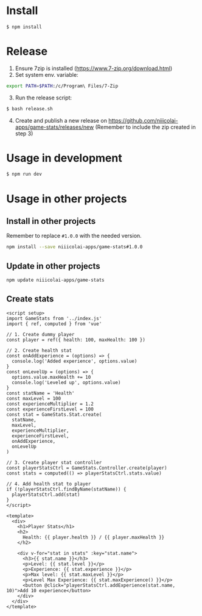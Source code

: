 # Install

```bash
$ npm install
```

# Release
1. Ensure 7zip is installed (https://www.7-zip.org/download.html)
2. Set system env. variable: 
```bash
export PATH=$PATH:/c/Program\ Files/7-Zip
```
3. Run the release script:
```bash
$ bash release.sh
```
4. Create and publish a new release on https://github.com/niiicolai-apps/game-stats/releases/new (Remember to include the zip created in step 3)

# Usage in development

```bash
$ npm run dev
```

# Usage in other projects

## Install in other projects
Remember to replace `#1.0.0` with the needed version.
```bash
npm install --save niiicolai-apps/game-stats#1.0.0
```

## Update in other projects
```bash
npm update niiicolai-apps/game-stats
```

## Create stats

```vue
<script setup>
import GameStats from '../index.js'
import { ref, computed } from 'vue'

// 1. Create dummy player
const player = ref({ health: 100, maxHealth: 100 })

// 2. Create health stat
const onAddExperience = (options) => {
  console.log('Added experience', options.value)
}
const onLevelUp = (options) => {
  options.value.maxHealth += 10
  console.log('Leveled up', options.value)
}
const statName = 'Health'
const maxLevel = 100
const experienceMultiplier = 1.2
const experienceFirstLevel = 100
const stat = GameStats.Stat.create(
  statName,
  maxLevel,
  experienceMultiplier,
  experienceFirstLevel,
  onAddExperience,
  onLevelUp
)

// 3. Create player stat controller
const playerStatsCtrl = GameStats.Controller.create(player)
const stats = computed(() => playerStatsCtrl.stats.value)

// 4. Add health stat to player
if (!playerStatsCtrl.findByName(statName)) {
  playerStatsCtrl.add(stat)
}
</script>

<template>
  <div>
    <h1>Player Stats</h1>
    <h2>
      Health: {{ player.health }} / {{ player.maxHealth }}
    </h2>

    <div v-for="stat in stats" :key="stat.name">
      <h3>{{ stat.name }}</h3>
      <p>Level: {{ stat.level }}</p>
      <p>Experience: {{ stat.experience }}</p>
      <p>Max level: {{ stat.maxLevel }}</p>
      <p>Level Max Experience: {{ stat.maxExperience() }}</p>
      <button @click="playerStatsCtrl.addExperience(stat.name, 10)">Add 10 experience</button>
    </div>
  </div>
</template>
```